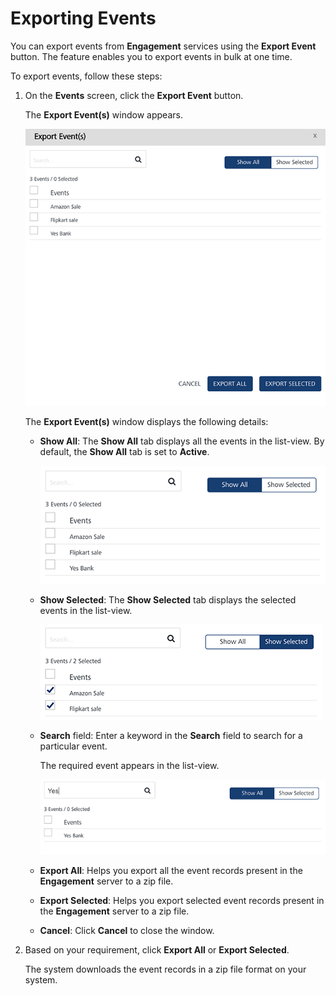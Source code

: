                            


Exporting Events
================

You can export events from **Engagement** services using the **Export Event** button. The feature enables you to export events in bulk at one time.

To export events, follow these steps:

1.  On the **Events** screen, click the **Export Event** button.
    
    The **Export Event(s)** window appears.
    
    ![](../Resources/Images/Engagement/Events/exportevent_594x525.png)
    
    The **Export Event(s)** window displays the following details:
    
    *   **Show All**: The **Show All** tab displays all the events in the list-view. By default, the **Show All** tab is set to **Active**.
        
        ![](../Resources/Images/Engagement/Events/showalleve_555x164.png)
        
    *   **Show Selected**: The **Show Selected** tab displays the selected events in the list-view.
        
        ![](../Resources/Images/Engagement/Events/showselected_554x145.png)
        
    *   **Search** field: Enter a keyword in the **Search** field to search for a particular event.
        
        The required event appears in the list-view.
        
        ![](../Resources/Images/Engagement/Events/exposearch_557x120.png)
        
    *   **Export All**: Helps you export all the event records present in the **Engagement** server to a zip file.
    *   **Export Selected**: Helps you export selected event records present in the **Engagement** server to a zip file.
    *   **Cancel**: Click **Cancel** to close the window.
2.  Based on your requirement, click **Export All** or **Export Selected**.
    
    The system downloads the event records in a zip file format on your system.
